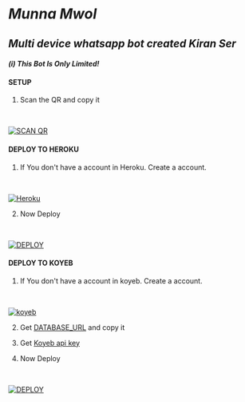 # _Munna Mwol_
## _Multi device whatsapp bot created Kiran Ser_
#### _(i) This Bot Is Only Limited!_

#### SETUP

1. Scan the QR and copy it

    <br>

<a href='https://munna-mwol.vercel.app/qr' target="_blank"><img alt='SCAN QR' src='https://img.shields.io/badge/Scan_qr-100000?style=for-the-badge&logo=scan&logoColor=white&labelColor=black&color=black'/></a>

#### DEPLOY TO HEROKU 

1. If You don't have a account in Heroku. Create a account.

    <br>

<a href='https://signup.heroku.com/' target="_blank"><img alt='Heroku' src='https://img.shields.io/badge/-Create-black?style=for-the-badge&logo=heroku&logoColor=white'/></a>

2. Now Deploy

    <br>

<a href='https://heroku.com/deploy?template=https://github.com/Luciferhere2/Munna-Mwol' target="_blank"><img alt='DEPLOY' src='https://img.shields.io/badge/-DEPLOY-black?style=for-the-badge&logo=heroku&logoColor=white'/></a>

#### DEPLOY TO KOYEB 

1. If You don't have a account in koyeb. Create a account.

    <br>

<a href='https://app.koyeb.com/auth/signup' target="_blank"><img alt='koyeb' src='https://img.shields.io/badge/-Create-black?style=for-the-badge&logo=koyeb&logoColor=white'/></a>

2. Get [DATABASE_URL](https://github.com/Luciferhere2/Munna-Mwol/wiki/DATABASE_URL) and copy it

3. Get [Koyeb api key](https://app.koyeb.com/account/api)

4. Now Deploy

    <br>

<a href='https://koyeb.com/deploy?template=https://github.com/Luciferhere2/Munna-Mwol' target="_blank"><img alt='DEPLOY' src='https://img.shields.io/badge/-DEPLOY-black?style=for-the-badge&logo=koyeb&logoColor=white'/></a>  
